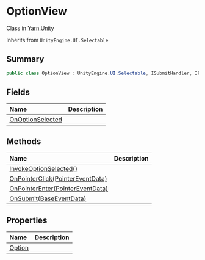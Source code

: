 # OptionView

Class in [Yarn.Unity](/docs/api/csharp/yarn.unity.md)

Inherits from `UnityEngine.UI.Selectable`

## Summary



```csharp
public class OptionView : UnityEngine.UI.Selectable, ISubmitHandler, IPointerClickHandler, IPointerEnterHandler
```

## Fields

|Name|Description|
|:---|:---|
|[OnOptionSelected](/docs/api/csharp/yarn.unity.optionview.onoptionselected.md)||

## Methods

|Name|Description|
|:---|:---|
|[InvokeOptionSelected()](/docs/api/csharp/yarn.unity.optionview.invokeoptionselected.md)||
|[OnPointerClick(PointerEventData)](/docs/api/csharp/yarn.unity.optionview.onpointerclick.md)||
|[OnPointerEnter(PointerEventData)](/docs/api/csharp/yarn.unity.optionview.onpointerenter.md)||
|[OnSubmit(BaseEventData)](/docs/api/csharp/yarn.unity.optionview.onsubmit.md)||

## Properties

|Name|Description|
|:---|:---|
|[Option](/docs/api/csharp/yarn.unity.optionview.option.md)||

